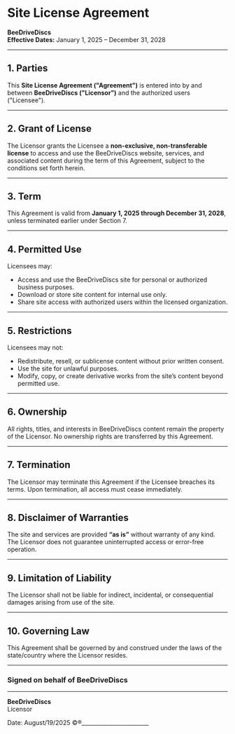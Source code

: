 # Site License Agreement  
**BeeDriveDiscs**  
**Effective Dates:** January 1, 2025 – December 31, 2028  

---

## 1. Parties  
This **Site License Agreement ("Agreement")** is entered into by and between **BeeDriveDiscs ("Licensor")** and the authorized users ("Licensee").  

---

## 2. Grant of License  
The Licensor grants the Licensee a **non-exclusive, non-transferable license** to access and use the BeeDriveDiscs website, services, and associated content during the term of this Agreement, subject to the conditions set forth herein.  

---

## 3. Term  
This Agreement is valid from **January 1, 2025 through December 31, 2028**, unless terminated earlier under Section 7.  

---

## 4. Permitted Use  
Licensees may:  
- Access and use the BeeDriveDiscs site for personal or authorized business purposes.  
- Download or store site content for internal use only.  
- Share site access with authorized users within the licensed organization.  

---

## 5. Restrictions  
Licensees may not:  
- Redistribute, resell, or sublicense content without prior written consent.  
- Use the site for unlawful purposes.  
- Modify, copy, or create derivative works from the site’s content beyond permitted use.  

---

## 6. Ownership  
All rights, titles, and interests in BeeDriveDiscs content remain the property of the Licensor. No ownership rights are transferred by this Agreement.  

---

## 7. Termination  
The Licensor may terminate this Agreement if the Licensee breaches its terms. Upon termination, all access must cease immediately.  

---

## 8. Disclaimer of Warranties  
The site and services are provided **“as is”** without warranty of any kind. The Licensor does not guarantee uninterrupted access or error-free operation.  

---

## 9. Limitation of Liability  
The Licensor shall not be liable for indirect, incidental, or consequential damages arising from use of the site.  

---

## 10. Governing Law  
This Agreement shall be governed by and construed under the laws of the state/country where the Licensor resides.  

---

### Signed on behalf of BeeDriveDiscs  

_____________________________  
**BeeDriveDiscs**  
Licensor  

Date: August/19/2025 ©®________________________  
